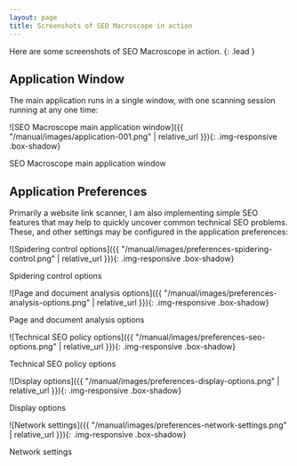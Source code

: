 ```yaml
---
layout: page
title: Screenshots of SEO Macroscope in action
---
```


Here are some screenshots of SEO Macroscope in action.
{: .lead }

## Application Window

The main application runs in a single window, with one scanning session running at any one time:

![SEO Macroscope main application window]({{ "/manual/images/application-001.png" | relative_url }}){: .img-responsive .box-shadow}

<p>SEO Macroscope main application window</p>

## Application Preferences

Primarily a website link scanner, I am also implementing simple SEO features that may help to quickly uncover common technical SEO problems. These, and other settings may be configured in the application preferences:

![Spidering control options]({{ "/manual/images/preferences-spidering-control.png" | relative_url }}){: .img-responsive .box-shadow}

<p>Spidering control options</p>

![Page and document analysis options]({{ "/manual/images/preferences-analysis-options.png" | relative_url }}){: .img-responsive .box-shadow}

<p>Page and document analysis options</p>

![Technical SEO policy options]({{ "/manual/images/preferences-seo-options.png" | relative_url }}){: .img-responsive .box-shadow}

<p>Technical SEO policy options</p>

![Display options]({{ "/manual/images/preferences-display-options.png" | relative_url }}){: .img-responsive .box-shadow}

<p>Display options</p>

![Network settings]({{ "/manual/images/preferences-network-settings.png" | relative_url }}){: .img-responsive .box-shadow}

<p>Network settings</p>
